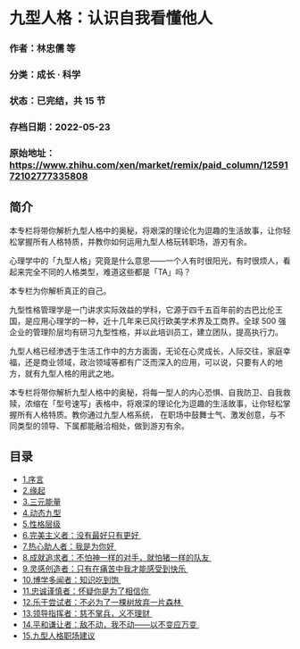 # 九型人格：认识自我看懂他人

### 作者：林忠儒 等

### 分类：成长 · 科学

### 状态：已完结，共 15 节

### 存档日期：2022-05-23

### 原始地址：https://www.zhihu.com/xen/market/remix/paid_column/1259172102777335808


## 简介
本专栏将带你解析九型人格中的奥秘，将艰深的理论化为逗趣的生活故事，让你轻松掌握所有人格特质，并教你如何运用九型人格玩转职场，游刃有余。


心理学中的「九型人格」究竟是什么意思——一个人有时很阳光，有时很烦人，看起来完全不同的人格类型，难道这些都是「TA」吗？


本专栏为你解析真正的自己。 


九型性格管理学是一门讲求实际效益的学科，它源于四千五百年前的古巴比伦王国，是应用心理学的一种，近十几年来已风行欧美学术界及工商界。全球 500 强企业的管理阶层均有研习九型性格，并以此培训员工，建立团队，提高执行力。


九型人格已经渗透于生活工作中的方方面面，无论在心灵成长，人际交往，家庭幸福，还是商业领域，政治领域等都有广泛而深入的应用，可以说，只要有人的地方，就有九型人格的用武之地。


本专栏将带你解析九型人格中的奥秘，将每一型人的内心恐惧、自我防卫、自我救赎，浓缩在「型号速写」表格中，将艰深的理论化为逗趣的生活故事，让你轻松掌握所有人格特质。教你通过九型人格系统， 在职场中鼓舞士气、激发创意，与不同类型的领导、下属都能融洽相处，做到游刃有余。




## 目录
- [1.序言](1.序言.md)
- [2.缘起](2.缘起.md)
- [3.三元能量](3.三元能量.md)
- [4.动态九型](4.动态九型.md)
- [5.性格层级](5.性格层级.md)
- [6.完美主义者：没有最好只有更好 ](6.完美主义者：没有最好只有更好 .md)
- [7.热心助人者：我是为你好 ](7.热心助人者：我是为你好 .md)
- [8.成就追求者：不怕神一样的对手，就怕猪一样的队友 ](8.成就追求者：不怕神一样的对手，就怕猪一样的队友 .md)
- [9.灵感创造者：只有在痛苦中我才能感受到快乐 ](9.灵感创造者：只有在痛苦中我才能感受到快乐 .md)
- [10.博学多闻者：知识吃到饱 ](10.博学多闻者：知识吃到饱 .md)
- [11.忠诚谨慎者：怀疑你是为了相信你 ](11.忠诚谨慎者：怀疑你是为了相信你 .md)
- [12.乐于尝试者：不必为了一棵树放弃一片森林 ](12.乐于尝试者：不必为了一棵树放弃一片森林 .md)
- [13.领导指挥者：慈不掌兵，义不理财 ](13.领导指挥者：慈不掌兵，义不理财 .md)
- [14.平和谦让者：敌不动，我不动——以不变应万变 ](14.平和谦让者：敌不动，我不动——以不变应万变 .md)
- [15.九型人格职场建议](15.九型人格职场建议.md)